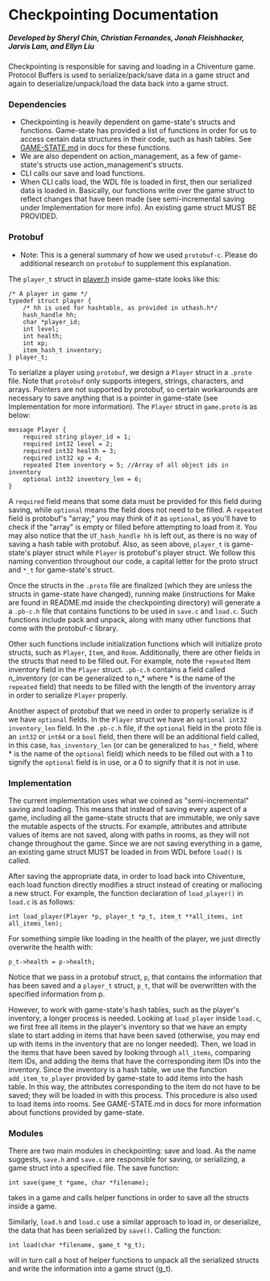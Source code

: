 # Checkpointing Documentation

##### Developed by Sheryl Chin, Christian Fernandes, Jonah Fleishhacker, Jarvis Lam, and Ellyn Liu

Checkpointing is responsible for saving and loading in a Chiventure game. Protocol Buffers is used to serialize/pack/save data in a game struct and again to deserialize/unpack/load the data back into a game struct. 

### Dependencies
* Checkpointing is heavily dependent on game-state's structs and functions. Game-state has provided a list of functions in order for us to access certain data structures in their code, such as hash tables. See [GAME-STATE.md](https://github.com/uchicago-cs/chiventure/blob/master/docs/GAME-STATE.md) in docs for these functions. 
* We are also dependent on action_management, as a few of game-state's structs use action_management's structs.
* CLI calls our save and load functions.
* When CLI calls load, the WDL file is loaded in first, then our serialized data is loaded in. Basically, our functions write over the game struct to reflect changes that have been made (see semi-incremental saving under Implementation for more info). An existing game struct MUST BE PROVIDED.

### Protobuf
* Note: This is a general summary of how we used `protobuf-c`. Please do additional research on `protobuf` to supplement this explanation.

The `player_t` struct in [player.h](https://github.com/uchicago-cs/chiventure/blob/master/src/game-state/include/player.h) inside game-state looks like this:

```
/* A player in game */
typedef struct player {
    /* hh is used for hashtable, as provided in uthash.h*/   
    hash_handle hh;
    char *player_id;
    int level;
    int health;
    int xp;
    item_hash_t inventory;
} player_t;
```

To serialize a player using `protobuf`, we design a `Player` struct in a `.proto` file. Note that `protobuf` only supports integers, strings, characters, and arrays. Pointers are not supported by protobuf, so certain workarounds are necessary to save anything that is a pointer in game-state (see Implementation for more information). The `Player` struct in `game.proto` is as below:

```
message Player {
    required string player_id = 1;
    required int32 level = 2; 
    required int32 health = 3;
    required int32 xp = 4;
    repeated Item inventory = 5; //Array of all object ids in inventory
    optional int32 inventory_len = 6;
}
```
    
A `required` field means that some data must be provided for this field during saving, while `optional` means the field does not need to be filled. A `repeated` field is protobuf's "array;" you may think of it as `optional`, as you'll have to check if the "array" is empty or filled before attempting to load from it. You may also notice that the `UT_hash_handle hh` is left out, as there is no way of saving a hash table with protobuf. Also, as seen above, `player_t` is game-state's player struct while `Player` is protobuf's player struct. We follow this naming convention throughout our code, a capital letter for the proto struct and `*_t` for game-state's struct.

Once the structs in the `.proto` file are finalized (which they are unless the structs in game-state have changed), running make (instructions for Make are found in README.md inside the checkpointing directory) will generate a a `.pb-c.h` file that contains functions to be used in `save.c` and `load.c`. Such functions include pack and unpack, along with many other functions that come with the protobuf-c library.

Other such functions include initialization functions which will initialize proto structs, such as `Player`, `Item`, and `Room`. Additionally, there are other fields in the structs that need to be filled out. For example, note the `repeated` Item inventory field in the `Player` struct. `.pb-c.h` contains a field called n_inventory (or can be generalized to n_* where * is the name of the `repeated` field) that needs to be filled with the length of the inventory array in order to serialize `Player` properly. 

Another aspect of protobuf that we need in order to properly serialize is if we have `optional` fields. In the `Player` struct we have an `optional int32 inventory_len` field. In the `.pb-c.h` file, if the `optional` field in the proto file is an `int32` or `int64` or a `bool` field, then there will be an additional field called, in this case, `has_inventory_len` (or can be generalized to `has_*` field, where * is the name of the `optional` field) which needs to be filled out with a 1 to signify the `optional` field is in use, or a 0 to signify that it is not in use.

### Implementation
The current implementation uses what we coined as "semi-incremental" saving and loading. This means that instead of saving every aspect of a game, including all the game-state structs that are immutable, we only save the mutable aspects of the structs. For example, attributes and attribute values of items are not saved, along with paths in rooms, as they will not change throughout the game. Since we are not saving everything in a game, an existing game struct MUST be loaded in from WDL before `load()` is called. 

After saving the appropriate data, in order to load back into Chiventure, each load function directly modifies a struct instead of creating or mallocing a new struct. For example, the function  declaration of `load_player()` in `load.c` is as follows: 
```
int load_player(Player *p, player_t *p_t, item_t **all_items, int all_items_len);
```
For something simple like loading in the health of the player, we just directly overwrite the health with:
```
p_t->health = p->health;
````
    
Notice that we pass in a protobuf struct, `p`, that contains the information that has been saved and a `player_t` struct, `p_t`, that will be overwritten with the specified information from p.

However, to work with game-state's hash tables, such as the player's inventory, a longer process is needed. Looking at `load_player` inside `load.c`, we first free all items in the player's inventory so that we have an empty slate to start adding in items that have been saved (otherwise, you may end up with items in the inventory that are no longer needed). Then, we load in the items that have been saved by looking through `all_items`, comparing item IDs, and adding the items that have the corresponding item IDs into the inventory. Since the inventory is a hash table, we use the function `add_item_to_player` provided by game-state to add items into the hash table. In this way, the attributes corresponding to the item do not have to be saved; they will be loaded in with this process. This procedure is also used to load items into rooms. See GAME-STATE.md in docs for more information about functions provided by game-state.

### Modules
There are two main modules in checkpointing: save and load. As the name suggests, `save.h` and `save.c` are responsible for saving, or serializing, a game struct into a specified file. The save function:
```
int save(game_t *game, char *filename);
```
takes in a game and calls helper functions in order to save all the structs inside a game.

Similarly, `load.h` and `load.c` use a similar approach to load in, or deserialize, the data that has been serialized by `save()`. Calling the function:
```
int load(char *filename, game_t *g_t);
```
will in turn call a host of helper functions to unpack all the serialized structs and write the information into a game struct (g_t).
